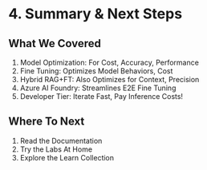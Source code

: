 # 4. Summary & Next Steps

## What We Covered

1. Model Optimization: For Cost, Accuracy, Performance
1. Fine Tuning: Optimizes Model Behaviors, Cost
1. Hybrid RAG+FT: Also Optimizes for Context, Precision
1. Azure AI Foundry: Streamlines E2E Fine Tuning
1. Developer Tier: Iterate Fast, Pay Inference Costs!

## Where To Next

1. Read the Documentation
1. Try the Labs At Home
1. Explore the Learn Collection